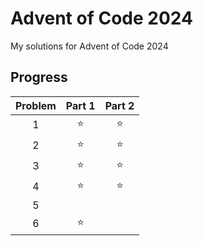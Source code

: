 # Advent of Code 2024
My solutions for Advent of Code 2024

## Progress
| **Problem** | **Part 1** | **Part 2** |
|:-----------:|:----------:|:----------:|
|      1      |    ⭐    |    ⭐    |
|      2      |    ⭐    |    ⭐    |
|      3      |    ⭐    |    ⭐    |
|      4      |    ⭐    |    ⭐    |
|      5      |          |           |
|      6      |    ⭐    |          |